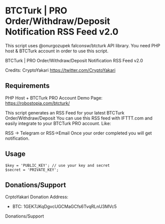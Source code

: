 # BTCTurk | PRO Order/Withdraw/Deposit Notification RSS Feed v2.0

This script uses @onurgozupek  falconsw/btcturk API library. You need PHP host & BTCTurk account in order to use this script.

BTCTurk | PRO Order/Withdraw/Deposit Notification RSS Feed v2.0

Credits: 
CryptoYakari https://twitter.com/CryptoYakari

Requirements
-------------
PHP Host + BTCTurk PRO Account
Demo Page: https://robostopia.com/btcturk/

This script generates an RSS Feed for your latest BTCTurk Order/Withdraw/Deposit
You can use this RSS feed with IFTTT.com and easily integrate to your BTCTurk PRO account. Like:

RSS -> Telegram or RSS->Email
Once your order completed you will get notification.

Usage 
-------------

	$key = 'PUBLIC_KEY'; // use your key and secret
	$secret = 'PRIVATE_KEY';

Donations/Support
-----
CrptoYakari Donation Address: 
* BTC: 1GEK7JKqDgvcUGCMaGCfs6TvqRLnU3MVc5

Donations/Support
